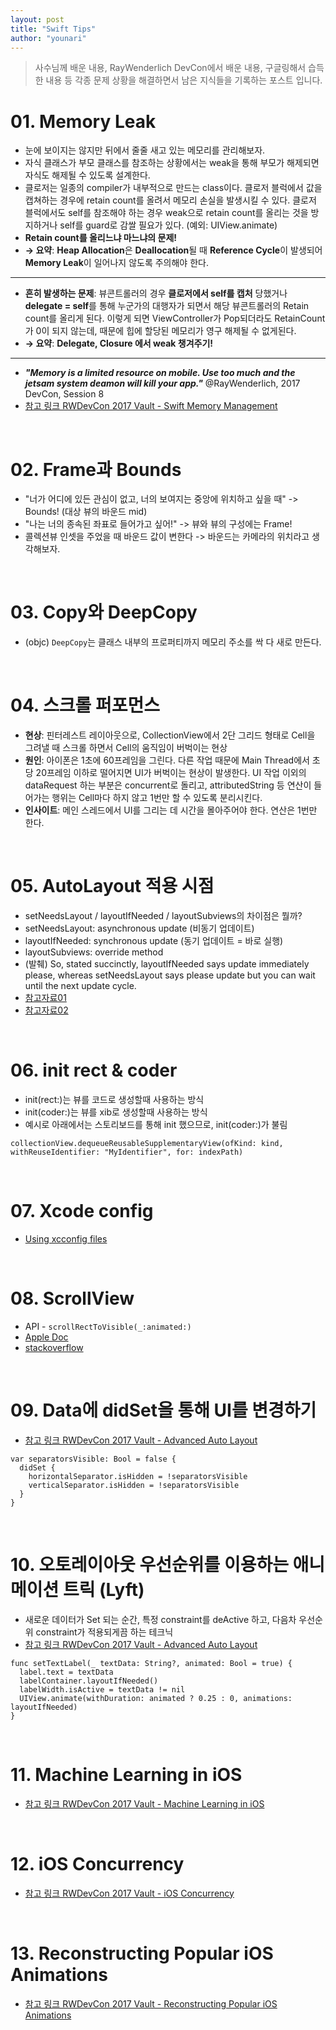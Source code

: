 ```yaml
---
layout: post
title: "Swift Tips"
author: "younari"
---
```


> 사수님께 배운 내용, RayWenderlich DevCon에서 배운 내용, 구글링해서 습득한 내용 등 각종 문제 상황을 해결하면서 남은 지식들을 기록하는 포스트 입니다.

# 01. Memory Leak 
- 눈에 보이지는 않지만 뒤에서 줄줄 새고 있는 메모리를 관리해보자.
- 자식 클래스가 부모 클래스를 참조하는 상황에서는 weak을 통해 부모가 해제되면 자식도 해제될 수 있도록 설계한다.
- 클로저는 일종의 compiler가 내부적으로 만드는 class이다. 클로저 블럭에서 값을 캡쳐하는 경우에 retain count를 올려서 메모리 손실을 발생시킬 수 있다. 클로저 블럭에서도 self를 참조해야 하는 경우 weak으로 retain count를 올리는 것을 방지하거나 self를 guard로 감쌀 필요가 있다. (예외: UIView.animate)
- **Retain count를 올리느냐 마느냐의 문제!**
- **→ 요약**: **Heap Allocation**은 **Deallocation**될 때 **Reference Cycle**이 발생되어 **Memory Leak**이 일어나지 않도록 주의해야 한다.


<hr>

- **흔히 발생하는 문제**: 뷰콘트롤러의 경우 **클로저에서 self를 캡처** 당했거나 **delegate = self**를 통해 누군가의 대행자가 되면서 해당 뷰콘트롤러의 Retain count를 올리게 된다. 이렇게 되면 ViewController가 Pop되더라도 RetainCount가 0이 되지 않는데, 때문에 힙에 할당된 메모리가 영구 해제될 수 없게된다. 
- **→ 요약**: **Delegate, Closure 에서 weak 챙겨주기!**

<hr>

- ***"Memory is a limited resource on mobile. Use too much and the jetsam system deamon will kill your app."*** @RayWenderlich, 2017 DevCon, Session 8
- [참고 링크 RWDevCon 2017 Vault - Swift Memory Management](https://videos.raywenderlich.com/courses/81-rwdevcon-2017-vault-tutorials/lessons/8)


<br>

# 02. Frame과 Bounds
- "너가 어디에 있든 관심이 없고, 너의 보여지는 중앙에 위치하고 싶을 때" -> Bounds! (대상 뷰의 바운드 mid)
- "나는 너의 종속된 좌표로 들어가고 싶어!" -> 뷰와 뷰의 구성에는 Frame!
- 콜렉션뷰 인셋을 주었을 때 바운드 값이 변한다 -> 바운드는 카메라의 위치라고 생각해보자.

<br>

# 03. Copy와 DeepCopy
- (objc) `DeepCopy`는 클래스 내부의 프로퍼티까지 메모리 주소를 싹 다 새로 만든다.

<br>

# 04. 스크롤 퍼포먼스
- **현상**: 핀터레스트 레이아웃으로, CollectionView에서 2단 그리드 형태로 Cell을 그려낼 때 스크롤 하면서 Cell의 움직임이 버벅이는 현상
- **원인**: 아이폰은 1초에 60프레임을 그린다. 다른 작업 때문에 Main Thread에서 초당 20프레임 이하로 떨어지면 UI가 버벅이는 현상이 발생한다. UI 작업 이외의 dataRequest 하는 부분은 concurrent로 돌리고, attributedString 등 연산이 들어가는 행위는 Cell마다 하지 않고 1번만 할 수 있도록 분리시킨다.
- **인사이트**: 메인 스레드에서 UI를 그리는 데 시간을 몰아주어야 한다. 연산은 1번만 한다. 

<br>

# 05. AutoLayout 적용 시점
- setNeedsLayout / layoutIfNeeded / layoutSubviews의 차이점은 뭘까?
- setNeedsLayout: asynchronous update (비동기 업데이트)
- layoutIfNeeded: synchronous update (동기 업데이트 = 바로 실행)
- layoutSubviews: override method
- (발췌) So, stated succinctly, layoutIfNeeded says update immediately please, whereas setNeedsLayout says please update but you can wait until the next update cycle.
- [참고자료01](http://www.iosinsight.com/setneedslayout-vs-layoutifneeded-explained/)
- [참고자료02](https://medium.com/@abhimuralidharan/ios-swift-setneedslayout-vs-layoutifneeded-vs-layoutsubviews-5a2b486da31c)

<br>

# 06. init rect & coder
- init(rect:)는 뷰를 코드로 생성할때 사용하는 방식
- init(coder:)는 뷰를 xib로 생성할때 사용하는 방식
- 예시로 아래에서는 스토리보드를 통해 init 했으므로, init(coder:)가 불림

```
collectionView.dequeueReusableSupplementaryView(ofKind: kind, withReuseIdentifier: "MyIdentifier", for: indexPath) 
```

<br>

# 07. Xcode config
- [Using xcconfig files](http://www.jontolof.com/cocoa/using-xcconfig-files-for-you-xcode-project/)

<br>

# 08. ScrollView
- API - `scrollRectToVisible(_:animated:)`
- [Apple Doc](https://developer.apple.com/documentation/uikit/uiscrollview/1619439-scrollrecttovisible#declarations)
- [stackoverflow](https://stackoverflow.com/questions/1446536/uiscrollview-works-as-expected-but-scrollrecttovisible-does-nothing)

<br>

# 09. Data에 didSet을 통해 UI를 변경하기
- [참고 링크 RWDevCon 2017 Vault - Advanced Auto Layout](https://videos.raywenderlich.com/courses/81-rwdevcon-2017-vault-tutorials/lessons/2)

```
var separatorsVisible: Bool = false {
  didSet {
    horizontalSeparator.isHidden = !separatorsVisible
    verticalSeparator.isHidden = !separatorsVisible
  }
}
```

<br>

# 10. 오토레이아웃 우선순위를 이용하는 애니메이션 트릭 (Lyft)
- 새로운 데이터가 Set 되는 순간, 특정 constraint를 deActive 하고, 다음차 우선순위 constraint가 적용되게끔 하는 테크닉
- [참고 링크 RWDevCon 2017 Vault - Advanced Auto Layout](https://videos.raywenderlich.com/courses/81-rwdevcon-2017-vault-tutorials/lessons/2)

```
func setTextLabel(_ textData: String?, animated: Bool = true) {
  label.text = textData
  labelContainer.layoutIfNeeded()
  labelWidth.isActive = textData != nil
  UIView.animate(withDuration: animated ? 0.25 : 0, animations: layoutIfNeeded)
}
```

<br>

# 11. Machine Learning in iOS
- [참고 링크 RWDevCon 2017 Vault - Machine Learning in iOS](https://videos.raywenderlich.com/courses/81-rwdevcon-2017-vault-tutorials/lessons/3)


<br>


# 12. iOS Concurrency
- [참고 링크 RWDevCon 2017 Vault - iOS Concurrency](https://videos.raywenderlich.com/courses/81-rwdevcon-2017-vault-tutorials/lessons/4)


<br>

# 13. Reconstructing Popular iOS Animations
- [참고 링크 RWDevCon 2017 Vault - Reconstructing Popular iOS Animations](https://videos.raywenderlich.com/courses/81-rwdevcon-2017-vault-tutorials/lessons/5)